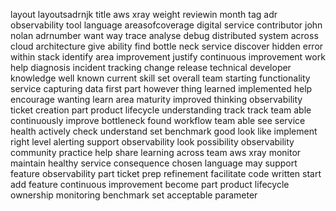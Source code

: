 layout layoutsadrnjk title aws xray weight reviewin month tag adr observability tool language areasofcoverage digital service contributor john nolan adrnumber want way trace analyse debug distributed system across cloud architecture give ability find bottle neck service discover hidden error within stack identify area improvement justify continuous improvement work help diagnosis incident tracking change release technical developer knowledge well known current skill set overall team starting functionality service capturing data first part however thing learned implemented help encourage wanting learn area maturity improved thinking observability ticket creation part product lifecycle understanding track track team able continuously improve bottleneck found workflow team able see service health actively check understand set benchmark good look like implement right level alerting support observability look possibility observability community practice help share learning across team aws xray monitor maintain healthy service consequence chosen language may support feature observability part ticket prep refinement facilitate code written start add feature continuous improvement become part product lifecycle ownership monitoring benchmark set acceptable parameter
